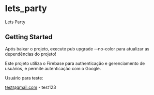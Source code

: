# lets_party

Lets Party

## Getting Started

Após baixar o projeto, execute pub upgrade --no-color para atualizar as dependências do projeto!

Este projeto utiliza o Firebase para authenticação e gerenciamento de usuários, 
e permite autenticação com o Google.

Usuário para teste:

test@gmail.com - test123
